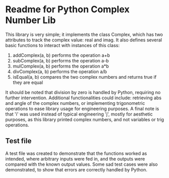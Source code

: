# Readme for Python Complex Number Lib

This library is very simple; it implements the class Complex, which has two attributes to track the complex value: real and imag.
It also defines several basic functions to interact with instances of this class:

1. addComplex(a, b) performs the operation a+b
2. subComplex(a, b) performs the operation a-b
3. mulComplex(a, b) performs the operation a\*b
4. divComplex(a, b) performs the operation a/b
5. isEqual(a, b) compares the two complex numbers and returns true if they are equal

It should be noted that division by zero is handled by Python, requiring no further intervention.
Additional functionalities could include: retrieving abs and angle of the complex numbers, or implementing trigonometric operations to ease library usage for engineering purposes.
A final note is that 'i' was used instead of typical engineering 'j', mostly for aesthetic purposes, as this library printed complex numbers, and not variables or trig operations.

## Test file

A test file was created to demonstrate that the functions worked as intended, where arbitrary inputs were fed in, and the outputs were compared with the known output values.
Some sad test cases were also demonstrated, to show that errors are correctly handled by Python.
